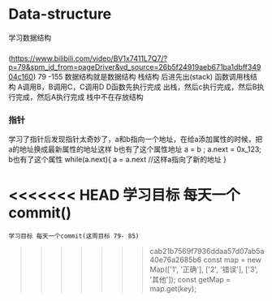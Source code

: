 # Data-structure
学习数据结构
  ###
  (https://www.bilibili.com/video/BV1x7411L7Q7/?p=79&spm_id_from=pageDriver&vd_source=26b5f24919aeb671ba1dbff34904c160) 79 -155
    数据结构就是数据结构
      栈结构 后进先出(stack)  函数调用栈结构 A调用B，B调用C，C调用D  D函数先执行完成 出栈，然后c执行完成，然后B执行完成，然后A执行完成  栈中不在存放结构  
  ### 指针
  学习了指针后发现指针太奇妙了，a和b指向一个地址，在给a添加属性的时候，把a的地址换成最新属性的地址这样 b也有了这个属性地址 
      a = b ;
      a.next = 0x_123;
      b也有了这个属性
      while(a.next){
        a = a.next
        //这样a指向了新的地址
      }
  ###
<<<<<<< HEAD
    学习目标 每天一个commit() 
=======
    学习目标 每天一个commit(这周目标 79- 85) 
>>>>>>> cab21b7569f7936ddaa57d07ab5a40e76a2685b6
    const map = new Map(['1', '正确'], ['2', '错误'], ['3', '其他']);
    const getMap = map.get(key);

